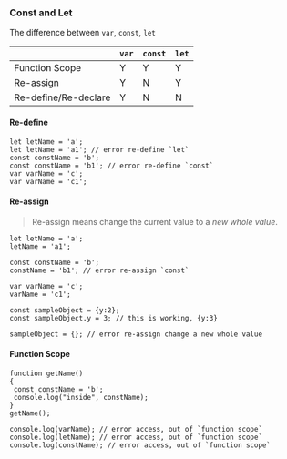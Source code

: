 ### Const and Let

The difference between `var`, `const`, `let`

|   | `var`  | `const` | `let` |
| ------------- | ------------- | ------------- | ------------- |
| Function Scope  | Y  | Y  | Y  |
| Re-assign  | Y  | N  | Y  |
| Re-define/Re-declare  | Y  | N  | N  |

#### Re-define
```es6
let letName = 'a';
let letName = 'a1'; // error re-define `let`
const constName = 'b';
const constName = 'b1'; // error re-define `const`
var varName = 'c';
var varName = 'c1';
```

#### Re-assign

> Re-assign means change the current value to a *new whole value*.


```es6
let letName = 'a';
letName = 'a1';

const constName = 'b';
constName = 'b1'; // error re-assign `const`

var varName = 'c';
varName = 'c1';

const sampleObject = {y:2};
const sampleObject.y = 3; // this is working, {y:3}

sampleObject = {}; // error re-assign change a new whole value
```

#### Function Scope
```es6
function getName()
{
 const constName = 'b';
 console.log("inside", constName);
}
getName();

console.log(varName); // error access, out of `function scope`
console.log(letName); // error access, out of `function scope`
console.log(constName); // error access, out of `function scope`
```
